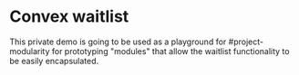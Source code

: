 # Convex waitlist

This private demo is going to be used as a playground for #project-modularity
for prototyping "modules" that allow the waitlist functionality to be easily
encapsulated.
